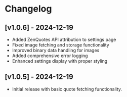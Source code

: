 # Changelog

## [v1.0.6] - 2024-12-19
- Added ZenQuotes API attribution to settings page
- Fixed image fetching and storage functionality
- Improved binary data handling for images
- Added comprehensive error logging
- Enhanced settings display with proper styling

## [v1.0.5] - 2024-12-19
- Initial release with basic quote fetching functionality.
